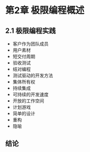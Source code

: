 # 第2章 极限编程概述

## 2.1 极限编程实践

- 客户作为团队成员
- 用户素材
- 短交付周期
- 验收测试
- 结对编程
- 测试驱动的开发方法
- 集体所有权
- 持续集成
- 可持续的开发速度
- 开放的工作空间
- 计划游戏
- 简单的设计
- 重构
- 隐喻

## 结论

